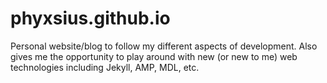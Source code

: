 # phyxsius.github.io

Personal website/blog to follow my different aspects of development. Also gives me the opportunity to play around with new (or new to me) web technologies including Jekyll, AMP, MDL, etc.
